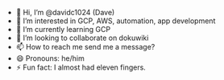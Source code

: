 - 👋 Hi, I’m @davidc1024 (Dave)
- 👀 I’m interested in GCP, AWS, automation, app development
- 🌱 I’m currently learning GCP
- 💞️ I’m looking to collaborate on dokuwiki
- 📫 How to reach me send me a message?
- 😄 Pronouns: he/him
- ⚡ Fun fact: I almost had eleven fingers.

<!---
davidc1024/davidc1024 is a ✨ special ✨ repository because its `README.md` (this file) appears on your GitHub profile.
You can click the Preview link to take a look at your changes.
--->
